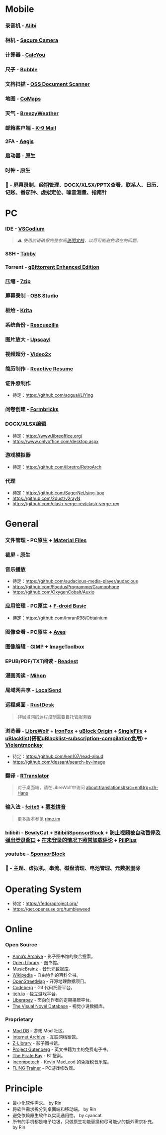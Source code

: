 # Mobile 
### 录音机 - [Alibi](https://github.com/Myzel394/Alibi)
### 相机 - [Secure Camera](https://github.com/GrapheneOS/Camera)
### 计算器 - [CalcYou](https://github.com/you-apps/CalcYou)
### 尺子 - [Bubble](https://github.com/woheller69/level)
### 文档扫描 - [OSS Document Scanner](https://github.com/Akylas/OSS-DocumentScanner)
### 地图 - [CoMaps](https://codeberg.org/comaps/comaps)
### 天气 - [BreezyWeather](https://github.com/breezy-weather/breezy-weather)
### 邮箱客户端 - [K-9 Mail](https://github.com/thunderbird/thunderbird-android)
### 2FA - [Aegis](https://github.com/beemdevelopment/Aegis)
### 启动器 - 原生
### 时钟 - 原生
### 🚫 - 屏幕录制、经期管理、DOCX/XLSX/PPTX查看、联系人、日历、记账、番茄钟、虚拟定位、噪音测量、指南针
# PC
### IDE - [VSCodium](https://github.com/VSCodium/vscodium)
> *⚠ 使用前请确保完整参阅[说明文档](https://github.com/VSCodium/vscodium/tree/master/docs)，以尽可能避免潜在的问题。*
### SSH - [Tabby](https://github.com/Eugeny/tabby)
### Torrent - [qBittorrent Enhanced Edition](https://github.com/c0re100/qBittorrent-Enhanced-Edition)
### 压缩 - [7zip](https://github.com/ip7z/7zip)
### 屏幕录制 - [OBS Studio](https://github.com/obsproject/obs-studio)
### 板绘 - [Krita](https://invent.kde.org/graphics/krita)
### 系统备份 - [Rescuezilla](https://github.com/rescuezilla/rescuezilla)
### 图片放大 - [Upscayl](https://github.com/upscayl/upscayl)
### 视频超分 - [Video2x](https://github.com/k4yt3x/video2x)
### 简历制作 - [Reactive Resume](https://github.com/AmruthPillai/Reactive-Resume)
### 证件照制作
- 待定：https://github.com/aoguai/LiYing
### 问卷创建 - [Formbricks](https://github.com/formbricks/formbricks)
### DOCX/XLSX编辑
- 待定：https://www.libreoffice.org/
- https://www.onlyoffice.com/desktop.aspx
### 游戏模拟器
- 待定：https://github.com/libretro/RetroArch 
### 代理
- 待定：https://github.com/SagerNet/sing-box
- https://github.com/2dust/v2rayN
- https://github.com/clash-verge-rev/clash-verge-rev
# General
### 文件管理 - PC原生 + [Material Files](https://github.com/zhanghai/MaterialFiles)
### 截屏 - 原生
### 音乐播放
- 待定：https://github.com/audacious-media-player/audacious
- https://github.com/FoedusProgramme/Gramophone
- https://github.com/OxygenCobalt/Auxio
### 应用管理 - PC原生 + [F-droid Basic](https://f-droid.org/en/packages/org.fdroid.basic)
- 待定：https://github.com/ImranR98/Obtainium
### 图像查看 - PC原生 + [Aves](https://github.com/deckerst/aves)
### 图像编辑 - [GIMP](https://gitlab.gnome.org/GNOME/gimp) + [ImageToolbox](https://github.com/T8RIN/ImageToolbox)
### EPUB/PDF/TXT阅读 - [Readest](https://github.com/readest/readest)
### 漫画阅读 - [Mihon](https://github.com/mihonapp/mihon)
### 局域网共享 - [LocalSend](https://github.com/localsend/localsend)
### 远程桌面 - [RustDesk](https://github.com/rustdesk/rustdesk)
> 非局域网的远程控制需要自托管服务器
### 浏览器 - [LibreWolf](https://codeberg.org/librewolf/source) + [IronFox](https://gitlab.com/ironfox-oss/IronFox) + [uBlock Origin](https://github.com/gorhill/uBlock) + [SingleFile](https://github.com/gildas-lormeau/SingleFile) + [uBlacklist](https://github.com/iorate/ublacklist)(搭配[uBlacklist-subscription-compilation](https://github.com/eallion/uBlacklist-subscription-compilation)食用) + [Violentmonkey](https://github.com/violentmonkey/violentmonkey)
- 待定：https://github.com/ken107/read-aloud
- https://github.com/dessant/search-by-image
### 翻译 - [RTranslator](https://github.com/niedev/RTranslator)
> 对于桌面端，请在LibreWolf中访问 <about:translations#src=en&trg=zh-Hans>
### 输入法 - [fcitx5](https://github.com/fcitx/fcitx5) + [雾凇拼音](https://github.com/gaboolic/rime-frost)
> 更多版本参见 [rime.im](https://rime.im/download/)
### bilibili - [BewlyCat](https://github.com/keleus/BewlyCat) + [BilibiliSponsorBlock](https://github.com/hanydd/BilibiliSponsorBlock) + [防止视频被自动暂停及弹出登录窗口](https://greasyfork.org/zh-CN/scripts/467474-bilibili-%E9%98%B2%E6%AD%A2%E8%A7%86%E9%A2%91%E8%A2%AB%E8%87%AA%E5%8A%A8%E6%9A%82%E5%81%9C%E5%8F%8A%E5%BC%B9%E5%87%BA%E7%99%BB%E5%BD%95%E7%AA%97%E5%8F%A3) + [在未登录的情况下照常加载评论](https://greasyfork.org/zh-CN/scripts/473498-bilibili-%E5%9C%A8%E6%9C%AA%E7%99%BB%E5%BD%95%E7%9A%84%E6%83%85%E5%86%B5%E4%B8%8B%E7%85%A7%E5%B8%B8%E5%8A%A0%E8%BD%BD%E8%AF%84%E8%AE%BA) + [PiliPlus](https://github.com/bggRGjQaUbCoE/PiliPlus)
### youtube - [SponsorBlock](https://github.com/ajayyy/SponsorBlock)
### 🚫 - 主题、虚拟机、串流、磁盘清理、电池管理、元数据删除
# Operating System
- 待定：https://fedoraproject.org/
- https://get.opensuse.org/tumbleweed
# Online
### Open Source
- [Anna’s Archive](https://annas-archive.org/) - 影子图书馆的聚合搜索。
- [Open Library](https://openlibrary.org/) - 图书馆。
- [MusicBrainz](https://musicbrainz.org/) - 音乐元数据库。
- [Wikipedia](https://www.wikipedia.org/) - 自由协作的百科全书。
- [OpenStreetMap](https://www.openstreetmap.org/) - 开源地理数据项目。
- [Codeberg](https://codeberg.org/) - Git 代码托管平台。
- [itch.io](https://itch.io/) - 独立游戏平台。
- [Liberapay](https://liberapay.com/) - 面向创作者的定期捐赠平台。
- [The Visual Novel Database](https://vndb.org/) - 视觉小说数据库。
### Proprietary
- [Mod DB](https://www.moddb.com/) - 游戏 Mod 社区。
- [Internet Archive](https://archive.org/) - 互联网档案馆。
- [Z-Library](https://z-library.sk/) - 影子图书馆。
- [Project Gutenberg](https://www.gutenberg.org/) - 英文书籍为主的免费电子书。
- [The Pirate Bay](https://thepiratebay.org/) - BT搜索。
- [Incompetech](https://incompetech.com/) - Kevin MacLeod 的免版税音乐库。
- [FLiNG Trainer](https://flingtrainer.com/) - PC游戏修改器。
# Principle
- 最小化软件需求。 by Rin
- 将软件需求拆分到桌面端和移动端。 by Rin
- 避免依赖原生软件以实现通用性。 by cyancat
- 所有的手机都是电子垃圾，只做原生功能替换和尽可能少的额外需求补充。 by Rin